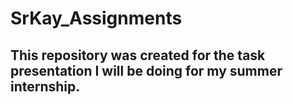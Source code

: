 # SrKay_Assignments
## This repository was created for the task presentation I will be doing for my summer internship.
